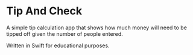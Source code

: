 # Tip And Check

A simple tip calculation app that shows how much money will need to be tipped off given the number of people entered.

Written in Swift for educational purposes.
